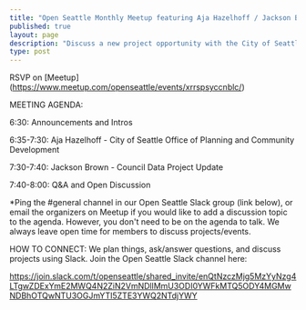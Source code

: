 ```yaml
---
title: "Open Seattle Monthly Meetup featuring Aja Hazelhoff / Jackson Brown"
published: true
layout: page
description: "Discuss a new project opportunity with the City of Seattle Office of Planning and Community Development for a community-driven public feedback platform."
type: post
---
```


RSVP on [Meetup] (https://www.meetup.com/openseattle/events/xrrspsyccnblc/)

MEETING AGENDA:

6:30: Announcements and Intros

6:35-7:30: Aja Hazelhoff - City of Seattle Office of Planning and Community Development

7:30-7:40: Jackson Brown - Council Data Project Update

7:40-8:00: Q&A and Open Discussion

*Ping the #general channel in our Open Seattle Slack group (link below), or email the organizers on Meetup if you would like to add a discussion topic to the agenda. However, you don't need to be on the agenda to talk. We always leave open time for members to discuss projects/events.

HOW TO CONNECT:
We plan things, ask/answer questions, and discuss projects using Slack.
Join the Open Seattle Slack channel here:

https://join.slack.com/t/openseattle/shared_invite/enQtNzczMjg5MzYyNzg4LTgwZDExYmE2MWQ4N2ZiN2VmNDllMmU3ODI0YWFkMTQ5ODY4MGMwNDBhOTQwNTU3OGJmYTI5ZTE3YWQ2NTdjYWY
